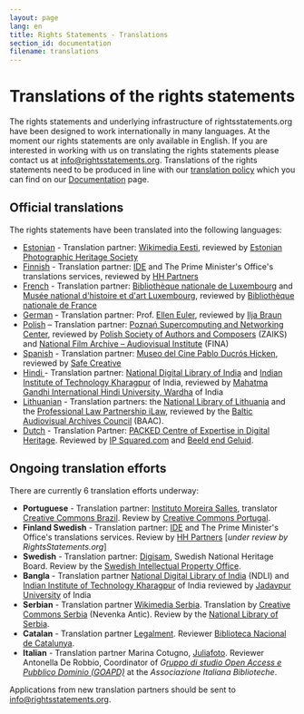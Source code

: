 ```yaml
---
layout: page
lang: en
title: Rights Statements - Translations
section_id: documentation
filename: translations
---
```

# Translations of the rights statements

The rights statements and underlying infrastructure of rightsstatements.org have been designed to work internationally in many languages. At the moment our rights statements are only available in English. If you are interested in working with us on translating the rights statements please contact us at [info@rightsstatements.org](mailto:info@rightsstatements.org). Translations of the rights statements need to be produced in line with our [translation policy](/en/documentation/translation-policy/) which you can find on our [Documentation](/en/documentation/) page.

<div class="box">

## Official translations

The rights statements have been translated into the following languages:

* [Estonian](http://rightsstatements.org/page/1.0/?language=et) - Translation partner: [Wikimedia Eesti](https://ee.wikimedia.org/wiki/Esileht), reviewed by [Estonian Photographic Heritage Society](http://fotoparand.org.ee/wp/eng/)
* [Finnish](http://rightsstatements.org/page/1.0/?language=fi) - Translation partner: [IDE](http://ide.fi/english/index.php?file=kop1.php) and The Prime Minister's Office's translations services, reviewed by [HH Partners](https://www.hhpartners.fi/en/)
* [French](http://rightsstatements.org/page/1.0/?language=fr) - Translation partner: [Bibliothèque nationale de Luxembourg](http://bnl.lu) and [Musée national d'histoire et d'art Luxembourg](http://mnha.lu), reviewed by [Bibliothèque nationale de France](http://bnf.fr)
* [German](http://rightsstatements.org/page/1.0/?language=de) - Translation partner: Prof. [Ellen Euler](https://www.fh-potsdam.de/studieren/fachbereiche/informationswissenschaften/personen/lehrende/detailansicht/person-action/ellen-euler/show/Person/), reviewed by [Ilja Braun](http://iljabraun.de/)
* [Polish](http://rightsstatements.org/page/1.0/?language=pl) – Translation partner: [Poznań Supercomputing and Networking Center](http://www.man.poznan.pl/online/en/), reviewed by [Polish Society of Authors and Composers](https://www.zaiks.org.pl/) (ZAIKS) and [National Film Archive – Audiovisual Institute](http://www.fina.gov.pl/) (FINA)
* [Spanish](http://rightsstatements.org/page/1.0/?language=es) - Translation partner: [Museo del Cine Pablo Ducrós Hicken](http://museodelcineba.org/), reviewed by [Safe Creative](https://www.safecreative.org/)
* [Hindi ](https://rightsstatements.org/page/1.0/?language=hi)- Translation partner: [National Digital Library of India](https://ndl.iitkgp.ac.in/) and [Indian Institute of Technology Kharagpur](http://www.iitkgp.ac.in/) of India, reviewed by [Mahatma Gandhi International Hindi University, Wardha](http://www.hindivishwa.org/Default.aspx) of India
* [Lithuanian](https://rightsstatements.org/lt/) - Translation partners: the [National Library of Lithuania](https://www.lnb.lt/) and the [Professional Law Partnership iLaw](http://en.ilawfirm.lt/), reviewed by the [Baltic Audiovisual Archives Council](http://www.baacouncil.org/) (BAAC).
* [Dutch](https://rightsstatements.org/nl/) - Translation Partner: [PACKED Centre of Expertise in Digital Heritage](https://www.packed.be/en/). Reviewed by [IP Squared.com](https://ip-squared.com/) and  [Beeld end Geluid](https://www.beeldengeluid.nl/en/knowledge/experts/maarten-brinkerink).

## Ongoing translation efforts

There are currently 6 translation efforts underway:

* **Portuguese** - Translation partner: [Instituto Moreira Salles](https://ims.com.br/), translator [Creative Commons Brazil](https://br.creativecommons.org/). Review by [Creative Commons Portugal](http://creativecommons.pt/). 
* **Finland Swedish** - Translation partner: [IDE](http://ide.fi/english/index.php?file=kop1.php) and The Prime Minister's Office's translations services. Review by [HH Partners](https://www.hhpartners.fi/en/) [*under review by RightsStatements.org*]
* **Swedish** - Translation partner: [Digisam](http://www.digisam.se/?lang=en), Swedish National Heritage Board. Review by the [Swedish Intellectual Property Office](www.prv.se/In-English/).
* **Bangla** - Translation partner [National Digital Library of India](https://ndl.iitkgp.ac.in/) (NDLI) and [Indian Institute of Technology Kharagpur](http://www.iitkgp.ac.in/) of India reviewed by [Jadavpur University](http://www.jaduniv.edu.in/) of India
* **Serbian** - Translation partner [Wikimedia Serbia](http://wikimedia.rs/). Translation by [Creative Commons Serbia](http://creativecommons.org.rs/) (Nevenka Antic). Review by the [National Library of Serbia](https://www.nb.rs/?change_lang=en). 
* **Catalan** - Translation partner [Legalment](https://www.legalment.net/). Reviewer [Biblioteca Nacional de Catalunya](http://www.bnc.cat/).
* **Italian** - Translation partner Marina Cotugno, [Juliafoto](https://www.juliafoto.it/about-us/). Reviewer Antonella De Robbio, Coordinator of *G[ruppo di studio Open Access e Pubblico Dominio (GOAPD)](https://www.aib.it/struttura/commissioni-e-gruppi/gruppo-studio-open-access-pubblico-dominio/)* at the *Associazione Italiana Biblioteche*. 

Applications from new translation partners should be sent to [info@rightsstatements.org](mailto:info@rightsstatements.org).

</div>
